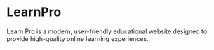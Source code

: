 # LearnPro
Learn Pro is a modern, user-friendly educational website designed to provide high-quality online learning experiences.
